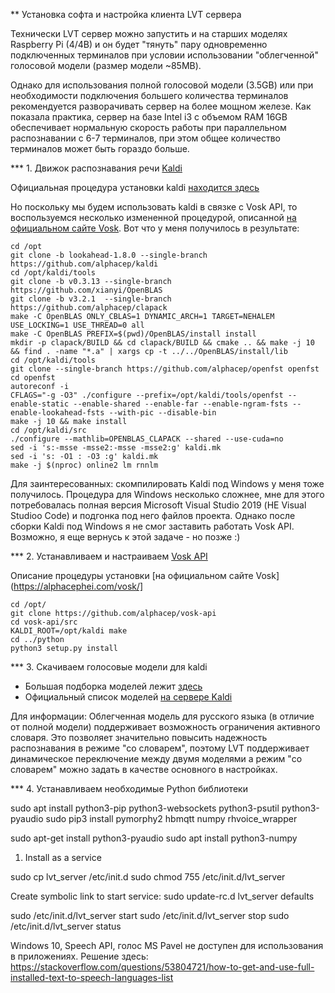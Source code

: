 ** Установка софта и настройка клиента LVT сервера

Технически LVT сервер можно запустить и на старших моделях Raspberry Pi (4/4B) и он будет "тянуть" 
пару одновременно подключенных терминалов при условии использовании "облегченной" голосовой модели
(размер модели ~85MB).

Однако для использования полной голосовой модели (3.5GB) или при необходимости подключения большего 
количества терминалов рекомендуется разворачивать сервер на более мощном железе. Как показала 
практика, сервер на базе Intel i3 с объемом RAM 16GB обеспечивает нормальную скорость работы при 
параллельном распознавании с 6-7 терминалов, при этом общее количество терминалов может быть 
гораздо больше. 


*** 1. Движок распознавания речи [Kaldi](http://kaldi-asr.org/doc)

Официальная процедура установки kaldi [находится здесь](http://kaldi-asr.org/doc/install.html)

Но поскольку мы будем использовать kaldi в связке с Vosk API, то воспользуемся несколько измененной
процедурой, описанной [на официальном сайте Vosk](https://alphacephei.com/vosk/).
Вот что у меня получилось в результате:

```
cd /opt
git clone -b lookahead-1.8.0 --single-branch https://github.com/alphacep/kaldi
cd /opt/kaldi/tools
git clone -b v0.3.13 --single-branch https://github.com/xianyi/OpenBLAS
git clone -b v3.2.1  --single-branch https://github.com/alphacep/clapack
make -C OpenBLAS ONLY_CBLAS=1 DYNAMIC_ARCH=1 TARGET=NEHALEM USE_LOCKING=1 USE_THREAD=0 all
make -C OpenBLAS PREFIX=$(pwd)/OpenBLAS/install install
mkdir -p clapack/BUILD && cd clapack/BUILD && cmake .. && make -j 10 && find . -name "*.a" | xargs cp -t ../../OpenBLAS/install/lib
cd /opt/kaldi/tools
git clone --single-branch https://github.com/alphacep/openfst openfst
cd openfst
autoreconf -i
CFLAGS="-g -O3" ./configure --prefix=/opt/kaldi/tools/openfst --enable-static --enable-shared --enable-far --enable-ngram-fsts --enable-lookahead-fsts --with-pic --disable-bin
make -j 10 && make install
cd /opt/kaldi/src
./configure --mathlib=OPENBLAS_CLAPACK --shared --use-cuda=no
sed -i 's:-msse -msse2:-msse -msse2:g' kaldi.mk
sed -i 's: -O1 : -O3 :g' kaldi.mk
make -j $(nproc) online2 lm rnnlm
```

Для заинтересованных: скомпилировать Kaldi под Windows у меня тоже получилось. Процедура для Windows 
несколько сложнее, мне для этого потребовалась полная версия Microsoft Visual Studio 2019 (НЕ Visual Studioo Code) 
и подгонка под него файлов проекта. Однако после сборки Kaldi под Windows я не смог заставить работать 
Vosk API. Возможно, я еще вернусь к этой задаче - но позже :)


*** 2. Устанавливаем и настраиваем [Vosk API](https://github.com/alphacep/vosk-api)

Описание процедуры установки [на официальном сайте Vosk](https://alphacephei.com/vosk/]

```
cd /opt/
git clone https://github.com/alphacep/vosk-api
cd vosk-api/src
KALDI_ROOT=/opt/kaldi make
cd ../python
python3 setup.py install
```

*** 3. Скачиваем голосовые модели для kaldi

 * Большая подборка моделей лежит [здесь](https://alphacephei.com/vosk/models)
 * Официальный список моделей [на сервере Kaldi](http://kaldi-asr.org/models.html)

Для информации: Облегченная модель для русского языка (в отличие от полной модели) 
поддерживает возможность ограничения активного словаря. Это позволяет значительно 
повысить надежность распознавания в режиме "со словарем", поэтому LVT поддерживает
динамическое переключение между двумя моделями а режим "со словарем" можно задать
в качестве основного в настройках.

*** 4. Устанавливаем необходимые Python библиотеки

sudo apt install python3-pip python3-websockets python3-psutil python3-pyaudio
sudo pip3 install pymorphy2 hbmqtt numpy rhvoice_wrapper

sudo apt-get install python3-pyaudio
sudo apt install python3-numpy

1. Install as a service

sudo cp lvt_server /etc/init.d
sudo chmod 755 /etc/init.d/lvt_server

Create symbolic link to start service:
sudo update-rc.d lvt_server defaults


sudo /etc/init.d/lvt_server start
sudo /etc/init.d/lvt_server stop
sudo /etc/init.d/lvt_server status





Windows 10, Speech API, голос MS Pavel не доступен для использования в приложениях.
Решение здесь: https://stackoverflow.com/questions/53804721/how-to-get-and-use-full-installed-text-to-speech-languages-list